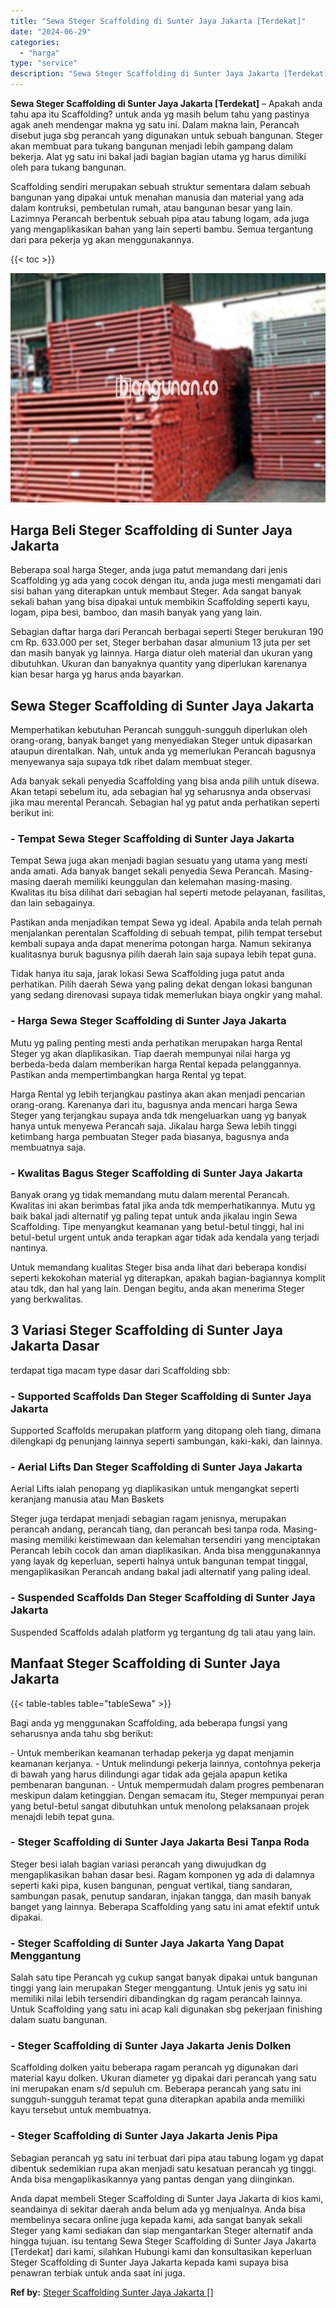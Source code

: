 ```yaml
---
title: "Sewa Steger Scaffolding di Sunter Jaya Jakarta [Terdekat]"
date: "2024-06-29"
categories: 
  - "harga"
type: "service"
description: "Sewa Steger Scaffolding di Sunter Jaya Jakarta [Terdekat]. Anda dapat membeli Steger Scaffolding di Sunter Jaya Jakarta di kios kami, seandainya di sekitar d..."
---
```


**Sewa Steger Scaffolding di Sunter Jaya Jakarta \[Terdekat\]** – Apakah anda tahu apa itu Scaffolding? untuk anda yg masih belum tahu yang pastinya agak aneh mendengar makna yg satu ini. Dalam makna lain, Perancah disebut juga sbg perancah yang digunakan untuk sebuah bangunan. Steger akan membuat para tukang bangunan menjadi lebih gampang dalam bekerja. Alat yg satu ini bakal jadi bagian bagian utama yg harus dimiliki oleh para tukang bangunan.

Scaffolding sendiri merupakan sebuah struktur sementara dalam sebuah bangunan yang dipakai untuk menahan manusia dan material yang ada dalam kontruksi, pembetulan rumah, atau bangunan besar yang lain. Lazimnya Perancah berbentuk sebuah pipa atau tabung logam, ada juga yang mengaplikasikan bahan yang lain seperti bambu. Semua tergantung dari para pekerja yg akan menggunakannya.

{{< toc >}}

![Sewa Steger Scaffolding di Sunter Jaya Jakarta [Terdekat]](/images/sewa-scaffolding-steger-02.png)

## Harga Beli Steger Scaffolding di Sunter Jaya Jakarta

Beberapa soal harga Steger, anda juga patut memandang dari jenis Scaffolding yg ada yang cocok dengan itu, anda juga mesti mengamati dari sisi bahan yang diterapkan untuk membaut Steger. Ada sangat banyak sekali bahan yang bisa dipakai untuk membikin Scaffolding seperti kayu, logam, pipa besi, bamboo, dan masih banyak yang yang lain.

Sebagian daftar harga dari Perancah berbagai seperti Steger berukuran 190 cm Rp. 633.000 per set, Steger berbahan dasar almunium 13 juta per set dan masih banyak yg lainnya. Harga diatur oleh material dan ukuran yang dibutuhkan. Ukuran dan banyaknya quantity yang diperlukan karenanya kian besar harga yg harus anda bayarkan.

## Sewa Steger Scaffolding di Sunter Jaya Jakarta

Memperhatikan kebutuhan Perancah sungguh-sungguh diperlukan oleh orang-orang, banyak banget yang menyediakan Steger untuk dipasarkan ataupun direntalkan. Nah, untuk anda yg memerlukan Perancah bagusnya menyewanya saja supaya tdk ribet dalam membuat steger.

Ada banyak sekali penyedia Scaffolding yang bisa anda pilih untuk disewa. Akan tetapi sebelum itu, ada sebagian hal yg seharusnya anda observasi jika mau merental Perancah. Sebagian hal yg patut anda perhatikan seperti berikut ini:

### \- Tempat Sewa Steger Scaffolding di Sunter Jaya Jakarta

Tempat Sewa juga akan menjadi bagian sesuatu yang utama yang mesti anda amati. Ada banyak banget sekali penyedia Sewa Perancah. Masing-masing daerah memiliki keunggulan dan kelemahan masing-masing. Kwalitas itu bisa dilihat dari sebagian hal seperti metode pelayanan, fasilitas, dan lain sebagainya.

Pastikan anda menjadikan tempat Sewa yg ideal. Apabila anda telah pernah menjalankan perentalan Scaffolding di sebuah tempat, pilih tempat tersebut kembali supaya anda dapat menerima potongan harga. Namun sekiranya kualitasnya buruk bagusnya pilih daerah lain saja supaya lebih tepat guna.

Tidak hanya itu saja, jarak lokasi Sewa Scaffolding juga patut anda perhatikan. Pilih daerah Sewa yang paling dekat dengan lokasi bangunan yang sedang direnovasi supaya tidak memerlukan biaya ongkir yang mahal.

### \- Harga Sewa Steger Scaffolding di Sunter Jaya Jakarta

Mutu yg paling penting mesti anda perhatikan merupakan harga Rental Steger yg akan diaplikasikan. Tiap daerah mempunyai nilai harga yg berbeda-beda dalam memberikan harga Rental kepada pelanggannya. Pastikan anda mempertimbangkan harga Rental yg tepat.

Harga Rental yg lebih terjangkau pastinya akan akan menjadi pencarian orang-orang. Karenanya dari itu, bagusnya anda mencari harga Sewa Steger yang terjangkau supaya anda tdk mengeluarkan uang yg banyak hanya untuk menyewa Perancah saja. Jikalau harga Sewa lebih tinggi ketimbang harga pembuatan Steger pada biasanya, bagusnya anda membuatnya saja.

### \- Kwalitas Bagus Steger Scaffolding di Sunter Jaya Jakarta

Banyak orang yg tidak memandang mutu dalam merental Perancah. Kwalitas ini akan berimbas fatal jika anda tdk memperhatikannya. Mutu yg baik bakal jadi alternatif yg paling tepat untuk anda jikalau ingin Sewa Scaffolding. Tipe menyangkut keamanan yang betul-betul tinggi, hal ini betul-betul urgent untuk anda terapkan agar tidak ada kendala yang terjadi nantinya.

Untuk memandang kualitas Steger bisa anda lihat dari beberapa kondisi seperti kekokohan material yg diterapkan, apakah bagian-bagiannya komplit atau tdk, dan hal yang lain. Dengan begitu, anda akan menerima Steger yang berkwalitas.

## 3 Variasi Steger Scaffolding di Sunter Jaya Jakarta Dasar

terdapat tiga macam type dasar dari Scaffolding sbb:

### \- Supported Scaffolds Dan Steger Scaffolding di Sunter Jaya Jakarta

Supported Scaffolds merupakan platform yang ditopang oleh tiang, dimana dilengkapi dg penunjang lainnya seperti sambungan, kaki-kaki, dan lainnya.

### \- Aerial Lifts Dan Steger Scaffolding di Sunter Jaya Jakarta

Aerial Lifts ialah penopang yg diaplikasikan untuk mengangkat seperti keranjang manusia atau Man Baskets

Steger juga terdapat menjadi sebagian ragam jenisnya, merupakan perancah andang, perancah tiang, dan perancah besi tanpa roda. Masing-masing memiliki keistimewaan dan kelemahan tersendiri yang menciptakan Perancah lebih cocok dan aman diaplikasikan. Anda bisa menggunakannya yang layak dg keperluan, seperti halnya untuk bangunan tempat tinggal, mengaplikasikan Perancah andang bakal jadi alternatif yang paling ideal.

### \- Suspended Scaffolds Dan Steger Scaffolding di Sunter Jaya Jakarta

Suspended Scaffolds adalah platform yg tergantung dg tali atau yang lain.

## Manfaat Steger Scaffolding di Sunter Jaya Jakarta

{{< table-tables table="tableSewa" >}}

Bagi anda yg menggunakan Scaffolding, ada beberapa fungsi yang seharusnya anda tahu sbg berikut:

\- Untuk memberikan keamanan terhadap pekerja yg dapat menjamin keamanan kerjanya. - Untuk melindungi pekerja lainnya, contohnya pekerja di bawah yang harus dilindungi agar tidak ada gejala apapun ketika pembenaran bangunan. - Untuk mempermudah dalam progres pembenaran meskipun dalam ketinggian. Dengan semacam itu, Steger mempunyai peran yang betul-betul sangat dibutuhkan untuk menolong pelaksanaan projek menajdi lebih tepat guna.

### \- Steger Scaffolding di Sunter Jaya Jakarta Besi Tanpa Roda

Steger besi ialah bagian variasi perancah yang diwujudkan dg mengaplikasikan bahan dasar besi. Ragam komponen yg ada di dalamnya seperti kaki pipa, kusen bangunan, penguat vertikal, tiang sandaran, sambungan pasak, penutup sandaran, injakan tangga, dan masih banyak banget yang lainnya. Beberapa Scaffolding yang satu ini amat efektif untuk dipakai.

### \- Steger Scaffolding di Sunter Jaya Jakarta Yang Dapat Menggantung

Salah satu tipe Perancah yg cukup sangat banyak dipakai untuk bangunan tinggi yang lain merupakan Steger menggantung. Untuk jenis yg satu ini memiliki nilai lebih tersendiri dibandingkan dg ragam perancah lainnya. Untuk Scaffolding yang satu ini acap kali digunakan sbg pekerjaan finishing dalam suatu bangunan.

### \- Steger Scaffolding di Sunter Jaya Jakarta Jenis Dolken

Scaffolding dolken yaitu beberapa ragam perancah yg digunakan dari material kayu dolken. Ukuran diameter yg dipakai dari perancah yang satu ini merupakan enam s/d sepuluh cm. Beberapa perancah yang satu ini sungguh-sungguh teramat tepat guna diterapkan apabila anda memiliki kayu tersebut untuk membuatnya.

### \- Steger Scaffolding di Sunter Jaya Jakarta Jenis Pipa

Sebagian perancah yg satu ini terbuat dari pipa atau tabung logam yg dapat dibentuk sedemikian rupa akan menjadi satu kesatuan perancah yg tinggi. Anda bisa mengaplikasikannya yang pantas dengan yang diinginkan.

Anda dapat membeli Steger Scaffolding di Sunter Jaya Jakarta di kios kami, seandainya di sekitar daerah anda belum ada yg menjualnya. Anda bisa membelinya secara online juga kepada kami, ada sangat banyak sekali Steger yang kami sediakan dan siap mengantarkan Steger alternatif anda hingga tujuan. isu tentang Sewa Steger Scaffolding di Sunter Jaya Jakarta \[Terdekat\] dari kami, silahkan Hubungi kami dan konsultasikan keperluan Steger Scaffolding di Sunter Jaya Jakarta kepada kami supaya bisa penawran terbiak untuk anda saat ini juga.

**Ref by:** [Steger Scaffolding Sunter Jaya Jakarta []](https://id.wikipedia.org/wiki/Steger)
